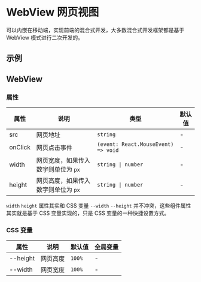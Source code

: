 # WebView 网页视图

可以内嵌在移动端，实现前端的混合式开发，大多数混合式开发框架都是基于 WebView 模式进行二次开发的。

## 示例

<code src="./demos/demo1.tsx"></code>

## WebView

### 属性

| 属性    | 说明                                | 类型                                | 默认值 |
| ------- | ----------------------------------- | ----------------------------------- | ------ |
| src     | 网页地址                            | `string`                            | -      |
| onClick | 网页点击事件                        | `(event: React.MouseEvent) => void` | -      |
| width   | 网页宽度，如果传入数字则单位为 `px` | `string \| number`                  | -      |
| height  | 网页高度，如果传入数字则单位为 `px` | `string \| number`                  | -      |

`width` `height` 属性其实和 CSS 变量 `--width` `--height` 并不冲突，这些组件属性其实就是基于 CSS 变量实现的，只是 CSS 变量的一种快捷设置方式。

### CSS 变量

| 属性     | 说明     | 默认值 | 全局变量 |
| -------- | -------- | ------ | -------- |
| --height | 网页高度 | `100%` | -        |
| --width  | 网页宽度 | `100%` | -        |
